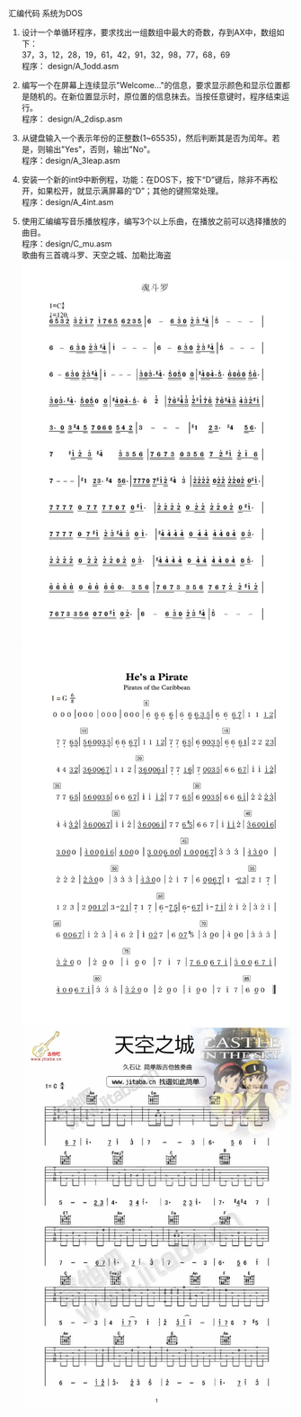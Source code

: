 汇编代码
系统为DOS
1.	设计一个单循环程序，要求找出一组数组中最大的奇数，存到AX中，数组如下：  
    37，3，12，28，19，61，42，91，32，98，77，68，69  
    程序： design/A_1odd.asm
2.	编写一个在屏幕上连续显示"Welcome…"的信息，要求显示颜色和显示位置都是随机的。在新位置显示时，原位置的信息抹去。当按任意键时，程序结束运行。  
    程序： design/A_2disp.asm
3.	从键盘输入一个表示年份的正整数(1~65535)，然后判断其是否为闰年。若是，则输出"Yes"，否则，输出"No"。  
    程序：design/A_3leap.asm
4.	安装一个新的int9中断例程，功能：在DOS下，按下“D”键后，除非不再松开，如果松开，就显示满屏幕的“D”；其他的键照常处理。  
    程序：design/A_4int.asm

5.	使用汇编编写音乐播放程序，编写3个以上乐曲，在播放之前可以选择播放的曲目。  
    程序：design/C_mu.asm  
    歌曲有三首魂斗罗、天空之城、加勒比海盗
![Alt 魂斗罗](魂斗罗乐谱1.jpg)
![Alt 加勒比海盗](加勒比海盗乐谱.png)
![Alt 天空之城](天空之城乐谱1.jpg)
